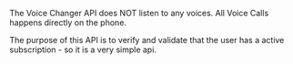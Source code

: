 The Voice Changer API does NOT listen to any voices. All Voice Calls happens directly on the phone.

The purpose of this API is to verify and validate that the user has a active subscription - so it is a very simple api.
